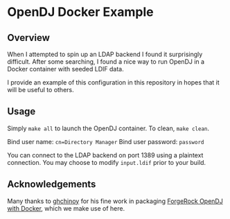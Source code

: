 # OpenDJ Docker Example

## Overview

When I attempted to spin up an LDAP backend I found it surprisingly difficult.
After some searching, I found a nice way to run OpenDJ in a Docker container
with seeded LDIF data.

I provide an example of this configuration in this repository in hopes that it
will be useful to others.

## Usage

Simply `make all` to launch the OpenDJ container. To clean, `make clean`.

Bind user name: `cn=Directory Manager`
Bind user password: `password`

You can connect to the LDAP backend on port 1389 using a plaintext connection.
You may choose to modify `input.ldif` prior to your build.

## Acknowledgements

Many thanks to [ghchinoy](https://github.com/ghchinoy) for his fine work in
packaging
[ForgeRock OpenDJ with Docker](https://github.com/ghchinoy/forgerock-docker),
which we make use of here.
